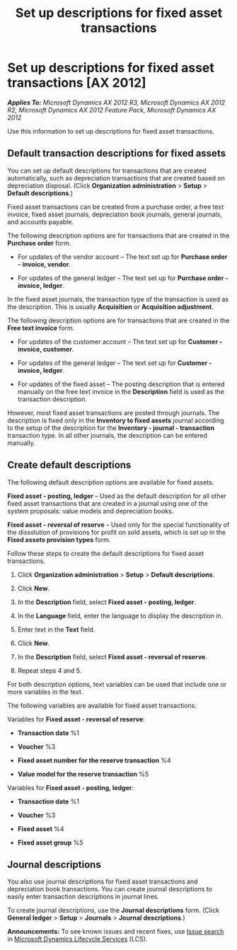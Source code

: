 ﻿---
title: Set up descriptions for fixed asset transactions
TOCTitle: Set up descriptions for fixed asset transactions
ms:assetid: 053f9c70-cda6-4d8a-b9c2-58df7f6a95a7
ms:mtpsurl: https://technet.microsoft.com/en-us/library/Aa569711(v=AX.60)
ms:contentKeyID: 36055950
ms.date: 04/18/2014
mtps_version: v=AX.60
---

# Set up descriptions for fixed asset transactions [AX 2012]


_**Applies To:** Microsoft Dynamics AX 2012 R3, Microsoft Dynamics AX 2012 R2, Microsoft Dynamics AX 2012 Feature Pack, Microsoft Dynamics AX 2012_

Use this information to set up descriptions for fixed asset transactions.

## Default transaction descriptions for fixed assets

You can set up default descriptions for transactions that are created automatically, such as depreciation transactions that are created based on depreciation disposal. (Click **Organization administration** \> **Setup** \> **Default descriptions**.)

Fixed asset transactions can be created from a purchase order, a free text invoice, fixed asset journals, depreciation book journals, general journals, and accounts payable.

The following description options are for transactions that are created in the **Purchase order** form.

  - For updates of the vendor account – The text set up for **Purchase order - invoice, vendor**.

  - For updates of the general ledger – The text set up for **Purchase order - invoice, ledger**.

In the fixed asset journals, the transaction type of the transaction is used as the description. This is usually **Acquisition** or **Acquisition adjustment**.

The following description options are for transactions that are created in the **Free text invoice** form.

  - For updates of the customer account – The text set up for **Customer - invoice, customer**.

  - For updates of the general ledger – The text set up for **Customer - invoice, ledger**.

  - For updates of the fixed asset – The posting description that is entered manually on the free text invoice in the **Description** field is used as the transaction description.

However, most fixed asset transactions are posted through journals. The description is fixed only in the **Inventory to fixed assets** journal according to the setup of the description for the **Inventory - journal - transaction** transaction type. In all other journals, the description can be entered manually.

## Create default descriptions

The following default description options are available for fixed assets.

**Fixed asset - posting, ledger** – Used as the default description for all other fixed asset transactions that are created in a journal using one of the system proposals: value models and depreciation books.

**Fixed asset - reversal of reserve** – Used only for the special functionality of the dissolution of provisions for profit on sold assets, which is set up in the **Fixed assets provision types** form.

Follow these steps to create the default descriptions for fixed asset transactions.

1.  Click **Organization administration** \> **Setup** \> **Default descriptions**.

2.  Click **New**.

3.  In the **Description** field, select **Fixed asset - posting, ledger**.

4.  In the **Language** field, enter the language to display the description in.

5.  Enter text in the **Text** field.

6.  Click **New**.

7.  In the **Description** field, select **Fixed asset - reversal of reserve**.

8.  Repeat steps 4 and 5.

For both description options, text variables can be used that include one or more variables in the text.

The following variables are available for fixed asset transactions:

Variables for **Fixed asset - reversal of reserve**:

  - **Transaction date** %1

  - **Voucher** %3

  - **Fixed asset number for the reserve transaction** %4

  - **Value model for the reserve transaction** %5

Variables for **Fixed asset - posting, ledger**:

  - **Transaction date** %1

  - **Voucher** %3

  - **Fixed asset** %4

  - **Fixed asset group** %5

## Journal descriptions

You also use journal descriptions for fixed asset transactions and depreciation book transactions. You can create journal descriptions to easily enter transaction descriptions in journal lines.

To create journal descriptions, use the **Journal descriptions** form. (Click **General ledger** \> **Setup** \> **Journals** \> **Journal descriptions**.)

  
**Announcements:** To see known issues and recent fixes, use [Issue search](http://go.microsoft.com/fwlink/?linkid=389258) in [Microsoft Dynamics Lifecycle Services](http://go.microsoft.com/fwlink/?linkid=306505) (LCS).

